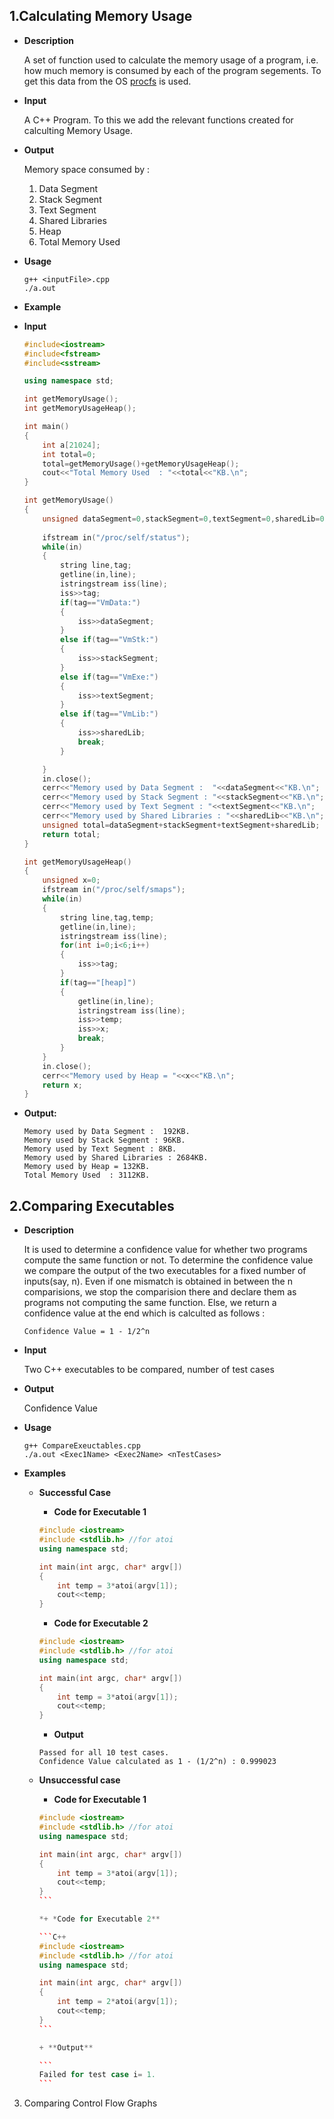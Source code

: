 1.Calculating Memory Usage
--------

+ **Description** 

	A set of function used to calculate the memory usage of a program, i.e. how much memory is consumed by each of the program segements. To get this data from the OS [procfs](http://linux.die.net/man/5/proc) is used. 

+ **Input**

	A C++ Program. To this we add the relevant functions created for calculting Memory Usage.


+ **Output**

	Memory space consumed by :

	1. Data Segment
	2. Stack Segment
	3. Text Segment
	4. Shared Libraries
	5. Heap
	6. Total Memory Used

+ **Usage**

	```
	g++ <inputFile>.cpp 
	./a.out

	```

+ **Example**

+ **Input**

	```C++
	#include<iostream>
	#include<fstream>
	#include<sstream>

	using namespace std;

	int getMemoryUsage();
	int getMemoryUsageHeap();

	int main()
	{	
		int a[21024];
		int total=0;
		total=getMemoryUsage()+getMemoryUsageHeap();
		cout<<"Total Memory Used  : "<<total<<"KB.\n";
	}

	int getMemoryUsage()
	{
		unsigned dataSegment=0,stackSegment=0,textSegment=0,sharedLib=0;
			
		ifstream in("/proc/self/status");	
		while(in)
		{
			string line,tag;
			getline(in,line);	
			istringstream iss(line);
			iss>>tag;
			if(tag=="VmData:")	
			{
				iss>>dataSegment;
			}
			else if(tag=="VmStk:")
			{
				iss>>stackSegment;
			}
			else if(tag=="VmExe:")
			{
				iss>>textSegment;
			}
			else if(tag=="VmLib:")
			{
				iss>>sharedLib;
				break;
			}

		}
		in.close();
		cerr<<"Memory used by Data Segment :  "<<dataSegment<<"KB.\n";
		cerr<<"Memory used by Stack Segment : "<<stackSegment<<"KB.\n";
		cerr<<"Memory used by Text Segment : "<<textSegment<<"KB.\n";
		cerr<<"Memory used by Shared Libraries : "<<sharedLib<<"KB.\n";
		unsigned total=dataSegment+stackSegment+textSegment+sharedLib;
		return total;
	}

	int getMemoryUsageHeap()
	{
		unsigned x=0;
		ifstream in("/proc/self/smaps");	
		while(in)
		{
			string line,tag,temp;
			getline(in,line);	
			istringstream iss(line);
			for(int i=0;i<6;i++)
			{
				iss>>tag;
			}
			if(tag=="[heap]")	
			{
				getline(in,line);
				istringstream iss(line);
				iss>>temp;
				iss>>x;
				break;
			}
		}
		in.close();
		cerr<<"Memory used by Heap = "<<x<<"KB.\n";
		return x;
	}
	```

+ **Output:**

	```
	Memory used by Data Segment :  192KB.
	Memory used by Stack Segment : 96KB.
	Memory used by Text Segment : 8KB.
	Memory used by Shared Libraries : 2684KB.
	Memory used by Heap = 132KB.
	Total Memory Used  : 3112KB.
	```

2.Comparing Executables 
--------

+ **Description** 

	It is used to determine a confidence value for whether two programs compute the same function or not. To determine the confidence value we compare the output of the two executables for a fixed number of inputs(say, n). Even if one mismatch is obtained in between the n comparisions, we stop the comparision there and declare them as programs not computing the same function. Else, we return a confidence value at the end which is calculted as follows :

	```
	Confidence Value = 1 - 1/2^n
	```

+ **Input**

 	Two C++ executables to be compared, number of test cases

+ **Output**  

	Confidence Value

+ **Usage** 

	```
	g++ CompareExeuctables.cpp 
	./a.out <Exec1Name> <Exec2Name> <nTestCases>
	```
+ **Examples**

	+ **Successful Case**

		+ **Code for Executable 1**

		```C++
		#include <iostream>
		#include <stdlib.h> //for atoi
		using namespace std;

		int main(int argc, char* argv[])
		{
			int temp = 3*atoi(argv[1]); 
			cout<<temp;
		}
		```

		+ **Code for Executable 2**

		```C++
		#include <iostream>
		#include <stdlib.h> //for atoi
		using namespace std;

		int main(int argc, char* argv[])
		{
			int temp = 3*atoi(argv[1]); 
			cout<<temp;
		}
		```

		+ **Output**

		```
		Passed for all 10 test cases.
		Confidence Value calculated as 1 - (1/2^n) : 0.999023
		```

	+ **Unsuccessful case**

		+ **Code for Executable 1**

		````C++
		#include <iostream>
		#include <stdlib.h> //for atoi
		using namespace std;

		int main(int argc, char* argv[])
		{
			int temp = 3*atoi(argv[1]); 
			cout<<temp;
		}
		```

		*+ *Code for Executable 2**

		```C++
		#include <iostream>
		#include <stdlib.h> //for atoi
		using namespace std;

		int main(int argc, char* argv[])
		{
			int temp = 2*atoi(argv[1]); 
			cout<<temp;
		}
		```

		+ **Output**  

		```
		Failed for test case i= 1.
		```
		
3. Comparing Control Flow Graphs
